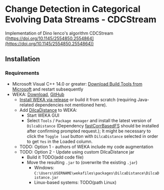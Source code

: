 # Change Detection in Categorical Evolving Data Streams - CDCStream

Implementation of Dino Ienco's algorithm CDCStream ([https://doi.org/10.1145/2554850.2554864](https://doi.org/10.1145/2554850.2554864))


## Installation
### Requirements
* Microsoft Visual C++ 14.0 or greater: [Download Build Tools from Microsoft](https://visualstudio.microsoft.com/de/visual-cpp-build-tools/) and restart subsequently
* WEKA: [Download](https://waikato.github.io/weka-wiki/downloading_weka/), [GitHub](https://github.com/Waikato/weka-3.8/)
  * [Install WEKA via release](https://sourceforge.net/projects/weka/) or build it from scratch (requiring Java-related dependencies not mentioned here).
  * Add [DilcaDistance](https://weka.sourceforge.io/packageMetaData/DilcaDistance/index.html) to WEKA:
    * Start WEKA GUI
    * Select `Tools` / `Package manager` and install the latest version of `DilcaDistance` (Dependency [fastCorrBasedFS](https://weka.sourceforge.io/packageMetaData/fastCorrBasedFS/index.html) should be installed after confirming prompted request.); It might be necessary to click the `Toggle load` button with `DilcaDistance` selected in order to get `Yes` in the Loaded column.
  * TODO: Option 1 - authors of WEKA include my code augmentation
  * TODO: Option 2 - Update using custom DilcaDistance jar
    * Build it TODO(add code file)
    * Move the resulting `.jar` to (overwrite the existing `.jar`)
      * Windows: `C:\Users\USERNAME\wekafiles\packages\DilcaDistance\DilcaDistance.jar` 
      * Linux-based systems: TODO(path Linux)
